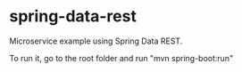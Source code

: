 # spring-data-rest
Microservice example using Spring Data REST.

To run it, go to the root folder and run "mvn spring-boot:run"
